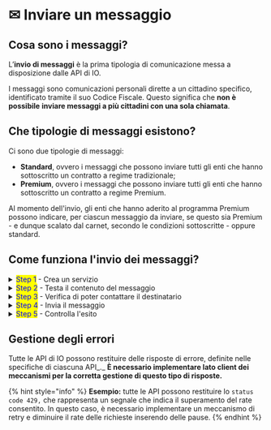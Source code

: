 # ✉ Inviare un messaggio

## Cosa sono i messaggi?

L’**invio di messaggi** è la prima tipologia di comunicazione messa a disposizione dalle API di IO.&#x20;

I messaggi sono comunicazioni personali dirette a un cittadino specifico, identificato tramite il suo Codice Fiscale. Questo significa che **non è possibile** **inviare messaggi a più cittadini con una sola chiamata**.

## Che tipologie di messaggi esistono?

Ci sono due tipologie di messaggi:

* **Standard**, ovvero i messaggi che possono inviare tutti gli enti che hanno sottoscritto un contratto a regime tradizionale;
* **Premium**, ovvero i messaggi che possono inviare tutti gli enti che hanno sottoscritto un contratto a regime Premium.

Al momento dell'invio, gli enti che hanno aderito al programma Premium possono indicare, per ciascun messaggio da inviare, se questo sia Premium - e dunque scalato dal carnet, secondo le condizioni sottoscritte - oppure standard.

## Come funziona l'invio dei messaggi?

<details>

<summary><mark style="color:blue;">Step 1</mark> - Crea un servizio</summary>

Per inviare un messaggio, devi prima [pubblicare-un-servizio](../pubblicare-un-servizio/ "mention").

</details>

<details>

<summary><mark style="color:blue;">Step 2</mark> - Testa il contenuto del messaggio</summary>

Prima di andare in produzione puoi testare il contenuto dei messaggi, che verranno inviati all'indirizzo email del delegato. Leggi la pagina [messaggi-di-test.md](messaggi-di-test.md "mention").

</details>

<details>

<summary><mark style="color:blue;">Step 3</mark> - Verifica di poter contattare il destinatario</summary>

Ogni volta che invii un messaggio, devi assicurarti che il destinatario esista e che abbia dato il consenso a ricevere comunicazioni per quello specifico servizio.

Per maggiori informazioni scopri le API [get-a-user-profile-using-post.md](../../api/api-messaggi/get-a-user-profile-using-post.md "mention") e [get-subscriptions-feed.md](../../api/api-messaggi/get-subscriptions-feed.md "mention").

</details>

<details>

<summary><mark style="color:blue;">Step 4</mark> - Invia il messaggio</summary>

Per farlo, usa l'API [submit-a-message-passing-the-user-fiscal\_code-in-the-request-body.md](../../api/api-messaggi/submit-a-message-passing-the-user-fiscal\_code-in-the-request-body.md "mention").

Puoi anche aggiungere allegati al messaggio, sfruttando una delle funzionalità del programma Premium. Per maggiori informazioni leggi [aggiungere-allegati-premium](aggiungere-allegati-premium/ "mention").

</details>

<details>

<summary><mark style="color:blue;">Step 5</mark> - Controlla l'esito</summary>

Interroga l’API [get-message.md](../../api/api-messaggi/get-message.md "mention"), utilizzando il Codice Fiscale del destinatario e l’identificativo del messaggio ottenuto nello step precedente.

</details>

## Gestione degli errori

Tutte le API di IO possono restituire delle risposte di errore, definite nelle specifiche di ciascuna API_._ **È necessario implementare lato client dei meccanismi per la corretta gestione di questo tipo di risposte.**

{% hint style="info" %}
**Esempio:** tutte le API possono restituire lo `status code 429,` che rappresenta un segnale che indica il superamento del rate consentito. In questo caso, è necessario implementare un meccanismo di retry e diminuire il rate delle richieste inserendo delle pause.
{% endhint %}
